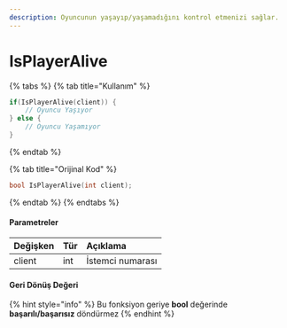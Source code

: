 ```yaml
---
description: Oyuncunun yaşayıp/yaşamadığını kontrol etmenizi sağlar.
---
```


# IsPlayerAlive

{% tabs %}
{% tab title="Kullanım" %}
```cpp
if(IsPlayerAlive(client)) {
    // Oyuncu Yaşıyor
} else {
    // Oyuncu Yaşamıyor
}
```
{% endtab %}

{% tab title="Orijinal Kod" %}
```cpp
bool IsPlayerAlive(int client);
```
{% endtab %}
{% endtabs %}

#### Parametreler

| Değişken | Tür | Açıklama |
| :--- | :--- | :--- |
| client | int | İstemci numarası |

#### Geri Dönüş Değeri

{% hint style="info" %}
Bu fonksiyon geriye **bool** değerinde **başarılı/başarısız** döndürmez
{% endhint %}

